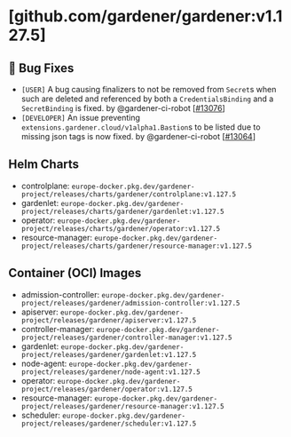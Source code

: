 # [github.com/gardener/gardener:v1.127.5]

## 🐛 Bug Fixes
- `[USER]` A bug causing finalizers to not be removed from `Secret`s when such are deleted and referenced by both a `CredentialsBinding` and a `SecretBinding` is fixed. by @gardener-ci-robot [[#13076](https://github.com/gardener/gardener/pull/13076)]
- `[DEVELOPER]` An issue preventing `extensions.gardener.cloud/v1alpha1.Bastion`s to be listed due to missing json tags is now fixed. by @gardener-ci-robot [[#13064](https://github.com/gardener/gardener/pull/13064)]

## Helm Charts
- controlplane: `europe-docker.pkg.dev/gardener-project/releases/charts/gardener/controlplane:v1.127.5`
- gardenlet: `europe-docker.pkg.dev/gardener-project/releases/charts/gardener/gardenlet:v1.127.5`
- operator: `europe-docker.pkg.dev/gardener-project/releases/charts/gardener/operator:v1.127.5`
- resource-manager: `europe-docker.pkg.dev/gardener-project/releases/charts/gardener/resource-manager:v1.127.5`
## Container (OCI) Images
- admission-controller: `europe-docker.pkg.dev/gardener-project/releases/gardener/admission-controller:v1.127.5`
- apiserver: `europe-docker.pkg.dev/gardener-project/releases/gardener/apiserver:v1.127.5`
- controller-manager: `europe-docker.pkg.dev/gardener-project/releases/gardener/controller-manager:v1.127.5`
- gardenlet: `europe-docker.pkg.dev/gardener-project/releases/gardener/gardenlet:v1.127.5`
- node-agent: `europe-docker.pkg.dev/gardener-project/releases/gardener/node-agent:v1.127.5`
- operator: `europe-docker.pkg.dev/gardener-project/releases/gardener/operator:v1.127.5`
- resource-manager: `europe-docker.pkg.dev/gardener-project/releases/gardener/resource-manager:v1.127.5`
- scheduler: `europe-docker.pkg.dev/gardener-project/releases/gardener/scheduler:v1.127.5`
